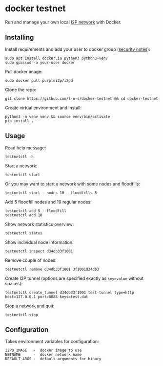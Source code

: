 docker testnet
==============

Run and manage your own local [I2P network](http://i2pd.website) with Docker.


Installing
----------

Install requirements and add your user to docker group ([security notes](https://docs.docker.com/engine/installation/linux/linux-postinstall/)):

    sudo apt install docker.io python3 python3-venv
    sudo gpasswd -a your-user docker

Pull docker image:

    sudo docker pull purplei2p/i2pd 

Clone the repo: 
    
    git clone https://github.com/l-n-s/docker-testnet && cd docker-testnet

Create virtual environment and install:

    python3 -m venv venv && source venv/bin/activate
    pip install .


Usage
-----

Read help message:

    testnetctl -h
    
Start a network: 

    testnetctl start

Or you may want to start a network with some nodes and floodfills:

    testnetctl start --nodes 10 --floodfills 5

Add 5 floodfill nodes and 10 regular nodes:

    testnetctl add 5 --floodfill
    testnetctl add 10

Show network statistics overview:

    testnetctl status

Show individual node information:

    testnetctl inspect d34db33f1001
    
Remove couple of nodes:

    testnetctl remove d34db33f1001 3f1001d34db3

Create I2P tunnel (options are specified exactly as `key=value` without spaces):

    testnetctl create_tunnel d34db33f1001 test-tunnel type=http host=127.0.0.1 port=8888 keys=test.dat

Stop a network and quit:

    testnetctl stop


Configuration
-------------

Takes environment variables for configuration:

    I2PD_IMAGE   -  docker image to use
    NETNAME      -  docker network name
    DEFAULT_ARGS -  default arguments for binary

